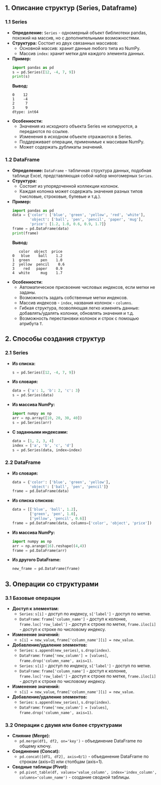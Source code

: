 ## 1. Описание структур (Series, Dataframe)

### 1.1 Series

* **Определение:**  `Series` - одномерный объект библиотеки pandas, похожий на массив, но с дополнительными возможностями.
* **Структура:** Состоит из двух связанных массивов:
    * Основной массив: хранит данные любого типа из NumPy.
    * Массив `index`: хранит метки для каждого элемента данных.
* **Пример:**
    ```python
    import pandas as pd
    s = pd.Series([12, -4, 7, 9])
    print(s)
    ```
    **Вывод:**
    ```
    0    12
    1    -4
    2     7
    3     9
    dtype: int64
    ```
* **Особенности:**
    * Значения из исходного объекта Series не копируются, а передаются по ссылке.
    * Изменения в исходном объекте отражаются в Series.
    * Поддерживает операции, применимые к массивам NumPy.
    * Может содержать дубликаты значений.

### 1.2 DataFrame

* **Определение:** `DataFrame` - табличная структура данных, подобная таблице Excel, представляющая собой набор многомерных `Series`.
* **Структура:** 
    * Состоит из упорядоченной коллекции колонок.
    * Каждая колонка может содержать значения разных типов (числовые, строковые, булевые и т.д.).
* **Пример:**
    ```python
    import pandas as pd
    data = {'color': ['blue', 'green', 'yellow', 'red', 'white'],
            'object': ['ball', 'pen', 'pencil', 'paper', 'mug'],
            'price': [1.2, 1.0, 0.6, 0.9, 1.7]}
    frame = pd.DataFrame(data)
    print(frame)
    ```
    **Вывод:**
    ```
       color  object  price
    0   blue    ball    1.2
    1  green     pen    1.0
    2  yellow  pencil    0.6
    3    red   paper    0.9
    4  white     mug    1.7
    ```
* **Особенности:**
    *  Автоматическое присвоение числовых индексов, если метки не заданы.
    *  Возможность задать собственные метки индексов.
    *  Массив индексов - `index`,  названия колонок - `columns`.
    *  Гибкая структура, позволяющая легко изменять данные: добавлять/удалять колонки, обновлять значения и т.д.
    *  Возможность перестановки колонок и строк с помощью атрибута `T`.

## 2. Способы создания структур

### 2.1 Series

* **Из списка:**
    ```python
    s = pd.Series([12, -4, 7, 9])
    ```
* **Из словаря:**
    ```python
    data = {'a': 1, 'b': 2, 'c': 3}
    s = pd.Series(data) 
    ```
* **Из массива NumPy:**
    ```python
    import numpy as np
    arr = np.array([10, 20, 30, 40])
    s = pd.Series(arr) 
    ```
* **С заданными индексами:**
    ```python
    data = [1, 2, 3, 4]
    index = ['a', 'b', 'c', 'd']
    s = pd.Series(data, index=index)
    ```

### 2.2 DataFrame

* **Из словаря:**
    ```python
    data = {'color': ['blue', 'green', 'yellow'], 
            'object': ['ball', 'pen', 'pencil']}
    frame = pd.DataFrame(data) 
    ```
* **Из списка списков:**
    ```python
    data = [['blue', 'ball', 1.2], 
            ['green', 'pen', 1.0], 
            ['yellow', 'pencil', 0.6]]
    frame = pd.DataFrame(data, columns=['color', 'object', 'price'])
    ```
* **Из массива NumPy:**
    ```python
    import numpy as np
    arr = np.arange(16).reshape((4,4))
    frame = pd.DataFrame(arr)
    ```
* **Из другого DataFrame:**
    ```python
    new_frame = pd.DataFrame(frame)
    ```

## 3. Операции со структурами

### 3.1 Базовые операции

* **Доступ к элементам:**
    * `Series`:  `s[i]` - доступ по индексу, `s['label']` - доступ по метке.
    * `DataFrame`: `frame['column_name']` - доступ к колонке, `frame.loc['row_label']` - доступ к строке по метке, `frame.iloc[i]` - доступ к строке по числовому индексу.
* **Изменение значений:**
    * `s[i] = new_value`, `frame['column_name'][i] = new_value`.
* **Добавление/удаление элементов:**
    * `Series`:  `s.append(new_series)`, `s.drop(index)`.
    * `DataFrame`:  `frame['new_column'] = [values]`, `frame.drop('column_name', axis=1)`.
    * `Series`:  `s[i]` - доступ по индексу, `s['label']` - доступ по метке.
    * `DataFrame`: `frame['column_name']` - доступ к колонке, `frame.loc['row_label']` - доступ к строке по метке, `frame.iloc[i]` - доступ к строке по числовому индексу.
* **Изменение значений:**
    * `s[i] = new_value`, `frame['column_name'][i] = new_value`.
* **Добавление/удаление элементов:**
    * `Series`:  `s.append(new_series)`, `s.drop(index)`.
    * `DataFrame`:  `frame['new_column'] = [values]`, `frame.drop('column_name', axis=1)`.

### 3.2 Операции с двумя или более структурами

* **Слияние (Merge):**
    * `pd.merge(df1, df2, on='key')` - объединение DataFrame по общему ключу.
* **Соединение (Concat):**
    * `pd.concat([df1, df2], axis=0/1)` - объединение DataFrame по строкам (axis=0) или столбцам (axis=1).
* **Сводные таблицы (Pivot):**
    * `pd.pivot_table(df, values='value_column', index='index_column', columns='column_name')` - создание сводной таблицы.
